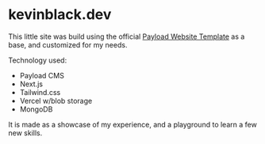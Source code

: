 # kevinblack.dev

This little site was build using the official [Payload Website Template](https://github.com/payloadcms/payload/blob/main/templates/website) as a base, and customized for my needs.

Technology used:
- Payload CMS
- Next.js
- Tailwind.css
- Vercel w/blob storage
- MongoDB

 It is made as a showcase of my experience, and a playground to learn a few new skills.